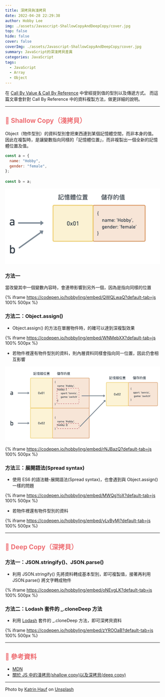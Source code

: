 ```yaml
---
title: 深拷貝與淺拷貝
date: 2022-04-28 22:29:38
author: Hobby Lee
img: ./assets/Javascript-ShallowCopyAndDeepCopy/cover.jpg
top: false
hide: false
cover: false
coverImg: ./assets/Javascript-ShallowCopyAndDeepCopy/cover.jpg
summary: JavaScript的深淺拷貝差異
categories: JavaScript
tags:
  - JavaScript
  - Array
  - Object
---
```


在 [Call By Value & Call By Reference](https://hobbyling.github.io/2022/04/21/javascript-callbyvalueorreference/) 中曾經提到值的型別以及傳遞方式。
而這篇文章會針對 Call By Reference 中的資料複製方法，做更詳細的說明。

---

## <font color=#ee6e73> :herb: Shallow Copy（淺拷貝）</font>

Object（物件型別）的資料型別會把東西連到某個記憶體空間，而非本身的值。因此在複製時，是讓變數指向同樣的「記憶體位置」，而非複製出一個全新的記憶體位置及值。

```javascript
const a = {
  name: "Hobby",
  gender: "female",
};

const b = a;
```

![a 和 b 指向的記憶體位置相同](../assets/Javascript-ShallowCopyAndDeepCopy/pic1.jpg)

### 方法一

當改變其中一個變數內容時，會連帶影響到另外一個，因為是指向同樣的位置

{% iframe https://codepen.io/hobbyling/embed/QWQLwaQ?default-tab=js 100% 500px %}

### 方法二：Object.assign()

- Object.assign() 的方法在單層物件時，的確可以達到深複製效果

{% iframe https://codepen.io/hobbyling/embed/WNMebXX?default-tab=js 100% 500px %}

- 若物件裡還有物件型別的資料，則內層資料同樣會指向同一位置，因此仍會相互影響

![資料內又有一物件型別的資料](../assets/Javascript-ShallowCopyAndDeepCopy/pic2.jpg)

{% iframe https://codepen.io/hobbyling/embed/rNJBazQ?default-tab=js 100% 500px %}

### 方法三：展開語法(Spread syntax)

- 使用 ES6 的語法糖-展開語法(Spread syntax)，也會遇到與 Object.assign() 一樣的問題

{% iframe https://codepen.io/hobbyling/embed/MWQgYoX?default-tab=js 100% 500px %}

- 若物件裡還有物件型別的資料

{% iframe https://codepen.io/hobbyling/embed/yLvByMj?default-tab=js 100% 500px %}

---

## <font color=#ee6e73> :herb: Deep Copy（深拷貝）</font>

### 方法一：JSON.stringify()、JSON.parse()

- 利用 JSON.stringify() 先將資料轉成基本型別，即可複製值，接著再利用 JSON.parse() 將文字轉成物件

{% iframe https://codepen.io/hobbyling/embed/oNEvgLK?default-tab=js 100% 500px %}

### 方法二：Lodash 套件的 \_.cloneDeep 方法

- 利用 [Lodash](https://www.lodashjs.com/docs/lodash.cloneDeep) 套件的 \_.cloneDeep 方法，即可深拷貝資料

{% iframe https://codepen.io/hobbyling/embed/zYROOaB?default-tab=js 100% 500px %}

---

## <font color=#ee6e73> :herb: 參考資料</font>

- [MDN](https://developer.mozilla.org/zh-TW/docs/Web/JavaScript/Reference/Global_Objects/Object/assign)
- [關於 JS 中的淺拷貝(shallow copy)以及深拷貝(deep copy)](https://medium.com/andy-blog/%E9%97%9C%E6%96%BCjs%E4%B8%AD%E7%9A%84%E6%B7%BA%E6%8B%B7%E8%B2%9D-shallow-copy-%E4%BB%A5%E5%8F%8A%E6%B7%B1%E6%8B%B7%E8%B2%9D-deep-copy-5f5bbe96c122)

---

Photo by [Katrin Hauf](https://unsplash.com/@trine?utm_source=unsplash&utm_medium=referral&utm_content=creditCopyText) on [Unsplash](https://unsplash.com/s/photos/flower?utm_source=unsplash&utm_medium=referral&utm_content=creditCopyText)
